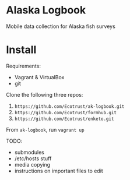 
Alaska Logbook
===============

Mobile data collection for Alaska fish surveys

Install
========
Requirements:
* Vagrant & VirtualBox
* git

Clone the following three repos:
1. `https://github.com/Ecotrust/ak-logbook.git`
2. `https://github.com/Ecotrust/formhub.git`
3. `https://github.com/Ecotrust/enketo.git`

From `ak-logbook`, run `vagrant up`

TODO:
* submodules
* /etc/hosts stuff
* media copying
* instructions on important files to edit
